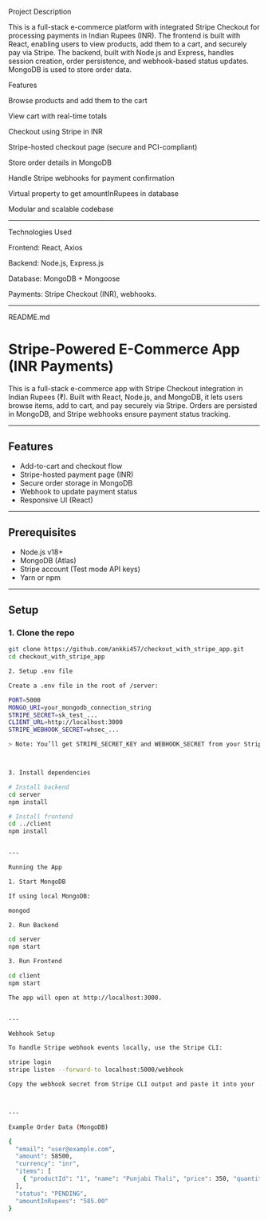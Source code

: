 Project Description

This is a full-stack e-commerce platform with integrated Stripe Checkout for processing payments in Indian Rupees (INR). The frontend is built with React, enabling users to view products, add them to a cart, and securely pay via Stripe. The backend, built with Node.js and Express, handles session creation, order persistence, and webhook-based status updates. MongoDB is used to store order data.

Features

Browse products and add them to the cart

View cart with real-time totals

Checkout using Stripe in INR

Stripe-hosted checkout page (secure and PCI-compliant)

Store order details in MongoDB

Handle Stripe webhooks for payment confirmation

Virtual property to get amountInRupees in database

Modular and scalable codebase



---


Technologies Used

Frontend: React, Axios

Backend: Node.js, Express.js

Database: MongoDB + Mongoose

Payments: Stripe Checkout (INR), webhooks.




---

README.md

# Stripe-Powered E-Commerce App (INR Payments)

This is a full-stack e-commerce app with Stripe Checkout integration in Indian Rupees (₹). Built with React, Node.js, and MongoDB, it lets users browse items, add to cart, and pay securely via Stripe. Orders are persisted in MongoDB, and Stripe webhooks ensure payment status tracking.

---

## Features

- Add-to-cart and checkout flow
- Stripe-hosted payment page (INR)
- Secure order storage in MongoDB
- Webhook to update payment status
- Responsive UI (React)

---

## Prerequisites

- Node.js v18+
- MongoDB (Atlas)
- Stripe account (Test mode API keys)
- Yarn or npm

---

## Setup

### 1. Clone the repo

```bash
git clone https://github.com/ankki457/checkout_with_stripe_app.git
cd checkout_with_stripe_app

2. Setup .env file

Create a .env file in the root of /server:

PORT=5000
MONGO_URI=your_mongodb_connection_string
STRIPE_SECRET=sk_test_...
CLIENT_URL=http://localhost:3000
STRIPE_WEBHOOK_SECRET=whsec_...

> Note: You’ll get STRIPE_SECRET_KEY and WEBHOOK_SECRET from your Stripe dashboard.



3. Install dependencies

# Install backend
cd server
npm install

# Install frontend
cd ../client
npm install


---

Running the App

1. Start MongoDB

If using local MongoDB:

mongod

2. Run Backend

cd server
npm start

3. Run Frontend

cd client
npm start

The app will open at http://localhost:3000.


---

Webhook Setup

To handle Stripe webhook events locally, use the Stripe CLI:

stripe login
stripe listen --forward-to localhost:5000/webhook

Copy the webhook secret from Stripe CLI output and paste it into your .env as STRIPE_WEBHOOK_SECRET.



---

Example Order Data (MongoDB)

{
  "email": "user@example.com",
  "amount": 58500,
  "currency": "inr",
  "items": [
    { "productId": "1", "name": "Punjabi Thali", "price": 350, "quantity": 1 }
  ],
  "status": "PENDING",
  "amountInRupees": "585.00"
}
